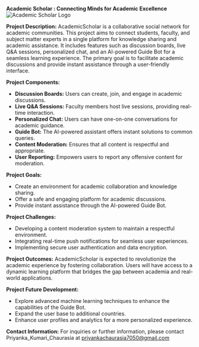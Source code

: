 **Academic Scholar : Connecting Minds for Academic Excellence**
![Academic Scholar Logo]("C:\Users\91748\Downloads\AS.png")

**Project Description:**
AcademicScholar is a collaborative social network for academic communities. 
This project aims to connect students, faculty, and subject matter experts in a single platform for knowledge sharing and academic assistance. 
It includes features such as discussion boards, live Q&A sessions, personalized chat, and an AI-powered Guide Bot for a seamless learning experience. 
The primary goal is to facilitate academic discussions and provide instant assistance through a user-friendly interface.

**Project Components:**
- **Discussion Boards:** Users can create, join, and engage in academic discussions.
- **Live Q&A Sessions:** Faculty members host live sessions, providing real-time interaction.
- **Personalized Chat:** Users can have one-on-one conversations for academic guidance.
- **Guide Bot:** The AI-powered assistant offers instant solutions to common queries.
- **Content Moderation:** Ensures that all content is respectful and appropriate.
- **User Reporting:** Empowers users to report any offensive content for moderation.

**Project Goals:**
- Create an environment for academic collaboration and knowledge sharing.
- Offer a safe and engaging platform for academic discussions.
- Provide instant assistance through the AI-powered Guide Bot.

**Project Challenges:**
- Developing a content moderation system to maintain a respectful environment.
- Integrating real-time push notifications for seamless user experiences.
- Implementing secure user authentication and data encryption.

**Project Outcomes:**
AcademicScholar is expected to revolutionize the academic experience by fostering collaboration. Users will have access to a dynamic learning platform that bridges the gap between academia and real-world applications.

**Project Future Development:**
- Explore advanced machine learning techniques to enhance the capabilities of the Guide Bot.
- Expand the user base to additional countries.
- Enhance user profiles and analytics for a more personalized experience.

**Contact Information:**
For inquiries or further information, please contact Priyanka_Kumari_Chaurasia at priyankachaurasia7050@gmail.com
